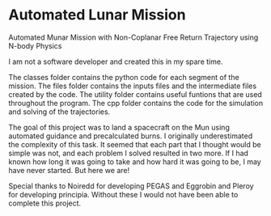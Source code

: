 # Automated Lunar Mission

Automated Munar Mission with Non-Coplanar Free Return Trajectory using N-body Physics

I am not a software developer and created this in my spare time.

The classes folder contains the python code for each segment of the mission. The files folder contains the inputs files and the intermediate files created by the code. The utility folder contains useful funtions that are used throughout the program. The cpp folder contains the code for the simulation and solving of the trajectories.

The goal of this project was to land a spacecraft on the Mun using automated guidance and precalculated burns. I originally underestimated the complexity of this task. It seemed that each part that I thought would be simple was not, and each problem I solved resulted in two more. If I had known how long it was going to take and how hard it was going to be, I may have never started. But here we are!

Special thanks to Noiredd for developing PEGAS and Eggrobin and Pleroy for developing principia. Without these I would not have been able to complete this project.
